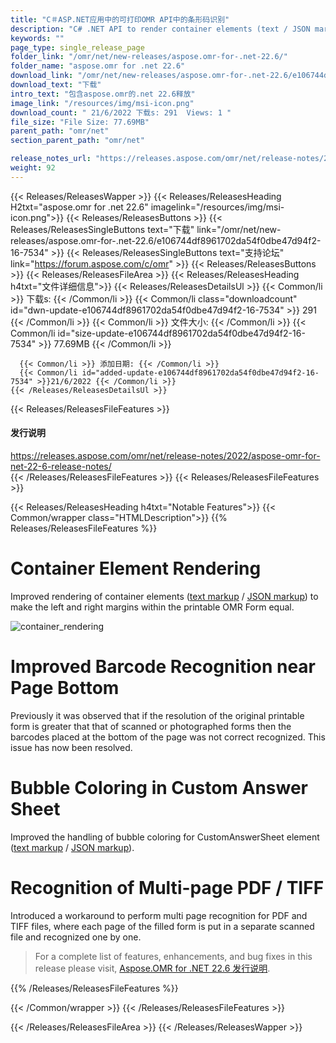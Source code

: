```yaml
---
title: "C＃ASP.NET应用中的可打印OMR API中的条形码识别"
description: "C# .NET API to render container elements (text / JSON markup), improved barcode recognition near page footer, multi-page OMR recognition in PDF / TIFF files."
keywords: ""
page_type: single_release_page
folder_link: "/omr/net/new-releases/aspose.omr-for-.net-22.6/"
folder_name: "aspose.omr for .net 22.6"
download_link: "/omr/net/new-releases/aspose.omr-for-.net-22.6/e106744df8961702da54f0dbe47d94f2-16-7534"
download_text: "下载"
intro_text: "包含aspose.omr的.net 22.6释放"
image_link: "/resources/img/msi-icon.png"
download_count: " 21/6/2022 下载s: 291  Views: 1 "
file_size: "File Size: 77.69MB"
parent_path: "omr/net"
section_parent_path: "omr/net"

release_notes_url: "https://releases.aspose.com/omr/net/release-notes/2022/aspose-omr-for-net-22-6-release-notes/"
weight: 92
---
```


{{< Releases/ReleasesWapper >}}
{{< Releases/ReleasesHeading H2txt="aspose.omr for .net 22.6" imagelink="/resources/img/msi-icon.png">}}
{{< Releases/ReleasesButtons >}}
{{< Releases/ReleasesSingleButtons text="下载" link="/omr/net/new-releases/aspose.omr-for-.net-22.6/e106744df8961702da54f0dbe47d94f2-16-7534" >}}
{{< Releases/ReleasesSingleButtons text="支持论坛" link="https://forum.aspose.com/c/omr" >}}
{{< Releases/ReleasesButtons >}}
{{< Releases/ReleasesFileArea >}}
{{< Releases/ReleasesHeading h4txt="文件详细信息">}}
{{< Releases/ReleasesDetailsUl >}}
{{< Common/li >}} 下载s: {{< /Common/li >}}
{{< Common/li class="downloadcount" id="dwn-update-e106744df8961702da54f0dbe47d94f2-16-7534" >}} 291 {{< /Common/li >}}
{{< Common/li >}} 文件大小: {{< /Common/li >}}
{{< Common/li id="size-update-e106744df8961702da54f0dbe47d94f2-16-7534" >}} 77.69MB {{< /Common/li >}}

      {{< Common/li >}} 添加日期: {{< /Common/li >}}
      {{< Common/li id="added-update-e106744df8961702da54f0dbe47d94f2-16-7534" >}}21/6/2022 {{< /Common/li >}}
    {{< /Releases/ReleasesDetailsUl >}}

{{< Releases/ReleasesFileFeatures >}}
<h4>发行说明</h4><div><a href='https://releases.aspose.com/omr/net/release-notes/2022/aspose-omr-for-net-22-6-release-notes/'>https://releases.aspose.com/omr/net/release-notes/2022/aspose-omr-for-net-22-6-release-notes/</a></div>
{{< /Releases/ReleasesFileFeatures >}}
{{< Releases/ReleasesFileFeatures >}}

{{< Releases/ReleasesHeading h4txt="Notable Features">}}
{{< Common/wrapper class="HTMLDescription">}}
{{% Releases/ReleasesFileFeatures %}}

# Container Element Rendering

Improved rendering of container elements ([text markup](https://docs.aspose.com/omr/net/txt-markup/container/) / [JSON markup](https://docs.aspose.com/omr/net/json-markup/container/)) to make the left and right margins within the printable OMR Form equal.

![container_rendering](https://releases.aspose.com/omr/net/release-notes/2022/aspose-omr-for-net-22-6-release-notes/container-margins.png)

# Improved Barcode Recognition near Page Bottom

Previously it was observed that if the resolution of the original printable form is greater that that of scanned or photographed forms then the barcodes placed at the bottom of the page was not correct recognized. This issue has now been resolved.

# Bubble Coloring in Custom Answer Sheet

Improved the handling of bubble coloring for CustomAnswerSheet element ([text markup](https://docs.aspose.com/omr/net/txt-markup/custom_answer_sheet/) / [JSON markup](https://docs.aspose.com/omr/net/json-markup/customanswersheet/)).

# Recognition of Multi-page PDF / TIFF

Introduced a workaround to perform multi page recognition for PDF and TIFF files, where each page of the filled form is put in a separate scanned file and recognized one by one.

> For a complete list of features, enhancements, and bug fixes in this release please visit, [Aspose.OMR for .NET 22.6 发行说明](https://releases.aspose.com/omr/net/release-notes/2022/aspose-omr-for-net-22-6-release-notes/).

{{% /Releases/ReleasesFileFeatures %}}

{{< /Common/wrapper >}}
{{< /Releases/ReleasesFileFeatures >}}

{{< /Releases/ReleasesFileArea >}}
{{< /Releases/ReleasesWapper >}}
